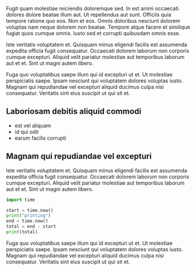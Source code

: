 Fugit quam molestiae reiciendis doloremque sed. In est animi occaecati dolores dolore beatae illum aut. Ut repellendus aut sunt. Officiis quia tempore ratione quo eos. Non et eos. Omnis doloribus nesciunt dolorem voluptas nam neque dolorem non beatae. Tempore atque facere et similique fugiat quos cumque omnis. Iusto sed et corrupti quibusdam omnis esse.

Iste veritatis voluptatem et. Quisquam minus eligendi facilis est assumenda expedita officia fugit consequatur. Occaecati dolorem laborum non corporis cumque excepturi. Aliquid velit pariatur molestiae aut temporibus laborum aut et et. Sint ut magni autem libero.

Fuga quo voluptatibus saepe illum qui id excepturi ut et. Ut molestiae perspiciatis saepe. Ipsam nesciunt qui voluptatem dolores voluptas iusto. Magnam qui repudiandae vel excepturi aliquid ducimus culpa nisi consequatur. Veritatis sint eius suscipit ut qui sit et.

## Laboriosam debitis aliquid commodi

- est vel aliquam
- id qui odit
- earum facilis corrupti

## Magnam qui repudiandae vel excepturi

Iste veritatis voluptatem et. Quisquam minus eligendi facilis est assumenda expedita officia fugit consequatur. Occaecati dolorem laborum non corporis cumque excepturi. Aliquid velit pariatur molestiae aut temporibus laborum aut et et. Sint ut magni autem libero.

```python
import time

start = time.now()
print("printing")
end = time.now()
total = end - start
print(total)
```

Fuga quo voluptatibus saepe illum qui id excepturi ut et. Ut molestiae perspiciatis saepe. Ipsam nesciunt qui voluptatem dolores voluptas iusto. Magnam qui repudiandae vel excepturi aliquid ducimus culpa nisi consequatur. Veritatis sint eius suscipit ut qui sit et.
